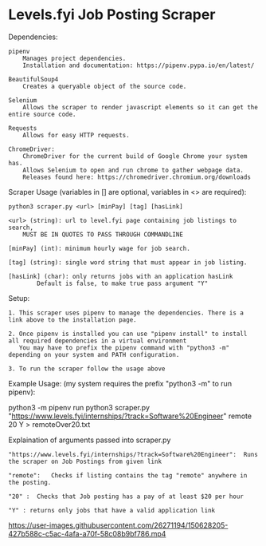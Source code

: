 <h1>Levels.fyi Job Posting Scraper</h1>

Dependencies:

    pipenv
        Manages project dependencies.
        Installation and documentation: https://pipenv.pypa.io/en/latest/

    BeautifulSoup4
        Creates a queryable object of the source code.

    Selenium
        Allows the scraper to render javascript elements so it can get the entire source code.

    Requests
        Allows for easy HTTP requests.

    ChromeDriver: 
        ChromeDriver for the current build of Google Chrome your system has.
        Allows Selenium to open and run chrome to gather webpage data.
        Releases found here: https://chromedriver.chromium.org/downloads

Scraper Usage (variables in [] are optional, variables in <> are required):
    

    python3 scraper.py <url> [minPay] [tag] [hasLink]

    <url> (string): url to level.fyi page containing job listings to search, 
        MUST BE IN QUOTES TO PASS THROUGH COMMANDLINE

    [minPay] (int): minimum hourly wage for job search.

    [tag] (string): single word string that must appear in job listing.

    [hasLink] (char): only returns jobs with an application hasLink
            Default is false, to make true pass argument "Y"

Setup:

    1. This scraper uses pipenv to manage the dependencies. There is a link above to the installation page.
    
    2. Once pipenv is installed you can use "pipenv install" to install all required dependencies in a virtual environment
       You may have to prefix the pipenv command with "python3 -m" depending on your system and PATH configuration.

    3. To run the scraper follow the usage above



Example Usage: (my system requires the prefix "python3 -m" to run pipenv):

python3 -m pipenv run python3 scraper.py "https://www.levels.fyi/internships/?track=Software%20Engineer" remote 20 Y > remoteOver20.txt

Explaination of arguments passed into scraper.py

    "https://www.levels.fyi/internships/?track=Software%20Engineer":  Runs the scraper on Job Postings from given link

    "remote":   Checks if listing contains the tag "remote" anywhere in the posting.

    "20" :  Checks that Job posting has a pay of at least $20 per hour

    "Y" : returns only jobs that have a valid application link


https://user-images.githubusercontent.com/26271194/150628205-427b588c-c5ac-4afa-a70f-58c08b9bf786.mp4
